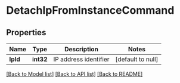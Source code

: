 # DetachIpFromInstanceCommand

## Properties
Name | Type | Description | Notes
------------ | ------------- | ------------- | -------------
**IpId** | **int32** | IP address identifier | [default to null]

[[Back to Model list]](../README.md#documentation-for-models) [[Back to API list]](../README.md#documentation-for-api-endpoints) [[Back to README]](../README.md)


